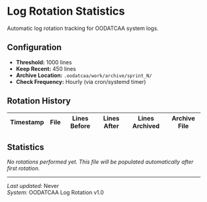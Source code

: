 # Log Rotation Statistics

Automatic log rotation tracking for OODATCAA system logs.

## Configuration

- **Threshold:** 1000 lines
- **Keep Recent:** 450 lines
- **Archive Location:** `.oodatcaa/work/archive/sprint_N/`
- **Check Frequency:** Hourly (via cron/systemd timer)

## Rotation History

| Timestamp | File | Lines Before | Lines After | Lines Archived | Archive File |
|-----------|------|--------------|-------------|----------------|--------------|

## Statistics

*No rotations performed yet. This file will be populated automatically after first rotation.*

---

*Last updated:* Never  
*System:* OODATCAA Log Rotation v1.0

